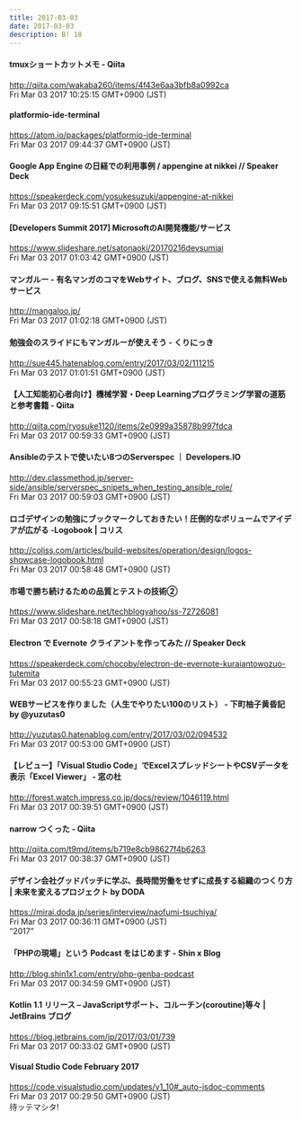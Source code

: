 ```yaml
---
title: 2017-03-03
date: 2017-03-03
description: B! 18
---
```


#### tmuxショートカットメモ - Qiita
http://qiita.com/wakaba260/items/4f43e6aa3bfb8a0992ca<br>
Fri Mar 03 2017 10:25:15 GMT+0900 (JST)<br>


#### platformio-ide-terminal
https://atom.io/packages/platformio-ide-terminal<br>
Fri Mar 03 2017 09:44:37 GMT+0900 (JST)<br>


#### Google App Engine の日経での利用事例 / appengine at nikkei // Speaker Deck
https://speakerdeck.com/yosukesuzuki/appengine-at-nikkei<br>
Fri Mar 03 2017 09:15:51 GMT+0900 (JST)<br>


#### [Developers Summit 2017] MicrosoftのAI開発機能/サービス
https://www.slideshare.net/satonaoki/20170216devsumiai<br>
Fri Mar 03 2017 01:03:42 GMT+0900 (JST)<br>


#### マンガルー - 有名マンガのコマをWebサイト、ブログ、SNSで使える無料Webサービス 
http://mangaloo.jp/<br>
Fri Mar 03 2017 01:02:18 GMT+0900 (JST)<br>


#### 勉強会のスライドにもマンガルーが使えそう - くりにっき
http://sue445.hatenablog.com/entry/2017/03/02/111215<br>
Fri Mar 03 2017 01:01:51 GMT+0900 (JST)<br>


#### 【人工知能初心者向け】機械学習・Deep Learningプログラミング学習の道筋と参考書籍 - Qiita
http://qiita.com/ryosuke1120/items/2e0999a35878b997fdca<br>
Fri Mar 03 2017 00:59:33 GMT+0900 (JST)<br>


#### Ansibleのテストで使いたい8つのServerspec ｜ Developers.IO
http://dev.classmethod.jp/server-side/ansible/serverspec_snipets_when_testing_ansible_role/<br>
Fri Mar 03 2017 00:59:03 GMT+0900 (JST)<br>


####   ロゴデザインの勉強にブックマークしておきたい！圧倒的なボリュームでアイデアが広がる -Logobook | コリス
http://coliss.com/articles/build-websites/operation/design/logos-showcase-logobook.html<br>
Fri Mar 03 2017 00:58:48 GMT+0900 (JST)<br>


#### 市場で勝ち続けるための品質とテストの技術②
https://www.slideshare.net/techblogyahoo/ss-72726081<br>
Fri Mar 03 2017 00:58:18 GMT+0900 (JST)<br>


#### Electron で Evernote クライアントを作ってみた // Speaker Deck
https://speakerdeck.com/chocoby/electron-de-evernote-kuraiantowozuo-tutemita<br>
Fri Mar 03 2017 00:55:23 GMT+0900 (JST)<br>


#### WEBサービスを作りました（人生でやりたい100のリスト） - 下町柚子黄昏記 by @yuzutas0
http://yuzutas0.hatenablog.com/entry/2017/03/02/094532<br>
Fri Mar 03 2017 00:53:00 GMT+0900 (JST)<br>


#### 【レビュー】「Visual Studio Code」でExcelスプレッドシートやCSVデータを表示「Excel Viewer」 - 窓の杜
http://forest.watch.impress.co.jp/docs/review/1046119.html<br>
Fri Mar 03 2017 00:39:51 GMT+0900 (JST)<br>


#### narrow つくった - Qiita
http://qiita.com/t9md/items/b719e8cb98627f4b6263<br>
Fri Mar 03 2017 00:38:37 GMT+0900 (JST)<br>


#### デザイン会社グッドパッチに学ぶ、長時間労働をせずに成長する組織のつくり方 | 未来を変えるプロジェクト by DODA
https://mirai.doda.jp/series/interview/naofumi-tsuchiya/<br>
Fri Mar 03 2017 00:36:11 GMT+0900 (JST)<br>
“2017”


#### 「PHPの現場」という Podcast をはじめます - Shin x Blog
http://blog.shin1x1.com/entry/php-genba-podcast<br>
Fri Mar 03 2017 00:34:59 GMT+0900 (JST)<br>


#### Kotlin 1.1 リリース – JavaScriptサポート、コルーチン(coroutine)等々 | JetBrains ブログ
https://blog.jetbrains.com/jp/2017/03/01/739<br>
Fri Mar 03 2017 00:33:02 GMT+0900 (JST)<br>


#### Visual Studio Code February 2017
https://code.visualstudio.com/updates/v1_10#_auto-jsdoc-comments<br>
Fri Mar 03 2017 00:29:50 GMT+0900 (JST)<br>
待ッテマシタ!


